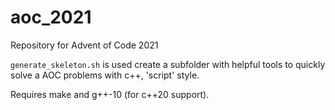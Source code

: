 # aoc_2021
Repository for Advent of Code 2021

`generate_skeleton.sh` is used create a subfolder with helpful tools to quickly solve a AOC problems with c++, 'script' style. 

Requires make and g++-10 (for c++20 support).
